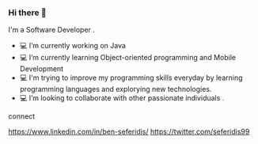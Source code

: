 ### Hi there 👋


I'm a Software Developer . 
- 💻 I’m currently working on Java 
- 💻 I’m currently learning Object-oriented programming and Mobile Development
- 💻  I'm trying to improve my programming skills everyday by learning programming languages and explorying new technologies.
- 💻 I’m looking to collaborate with other passionate individuals . 


connect

https://www.linkedin.com/in/ben-seferidis/  https://twitter.com/seferidis99 
 

<!--
**BenSeferidis/BenSeferidis** is a ✨ _special_ ✨ repository because its `README.md` (this file) appears on your GitHub profile.

Here are some ideas to get you started:

- 🔭 I’m currently working on Java 
- 🌱 I’m currently learning Object-oriented programming and Mobile Development
-    I'm trying to improve my programming skills everyday by learning programming languages and explorying new technologies.
- 👯 I’m looking to collaborate with other passionate individuals . 
- 🤔 I’m looking for help with ...
- 💬 Ask me about ...
- 📫 How to reach me: ...
- 😄 Pronouns: ...
- ⚡ Fun fact: ...
-->
 
